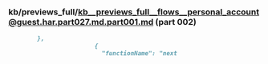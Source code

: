 ### kb/previews_full/kb__previews_full__flows__personal_account@guest.har.part027.md.part001.md (part 002)

```md
        },
                        {
                          "functionName": "next
```

```
